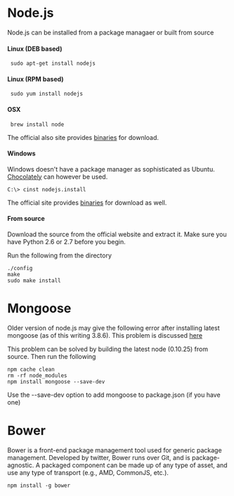 # Node.js
Node.js can be installed from a package managaer or built from source

#### Linux (DEB based)

     sudo apt-get install nodejs

#### Linux (RPM based)
     
     sudo yum install nodejs


#### OSX

     brew install node

The official also site provides [binaries](http://nodejs.org/download/) for download.

#### Windows
Windows doesn't have a package manager as sophisticated as Ubuntu. [Chocolately](http://chocolatey.org/) can however be used.

    C:\> cinst nodejs.install
	
The official site provides [binaries](http://nodejs.org/download/) for download as well.

#### From source
Download the source from the official website and extract it. Make
sure you have Python 2.6 or 2.7 before you begin.

Run the following from the directory

    ./config
    make
    sudo make install

# Mongoose
Older version of node.js may give the following error after installing
latest mongoose (as of this writing 3.8.6). This problem is discussed
[here](https://github.com/mongodb/js-bson/issues/58)

This problem can be solved by building the latest node (0.10.25)
from source. Then run the following

    npm cache clean
    rm -rf node_modules
    npm install mongoose --save-dev

Use the --save-dev option to add mongoose to package.json (if you have one)

# Bower
Bower is a front-end package management tool used for generic package
management. Developed by twitter, Bower runs over Git, and is
package-agnostic. A packaged component can be made up of any type of
asset, and use any type of transport (e.g., AMD, CommonJS, etc.).

    npm install -g bower

